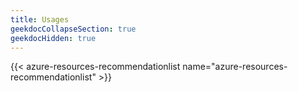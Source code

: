 ```yaml
---
title: Usages
geekdocCollapseSection: true
geekdocHidden: true
---
```


{{< azure-resources-recommendationlist name="azure-resources-recommendationlist" >}}
